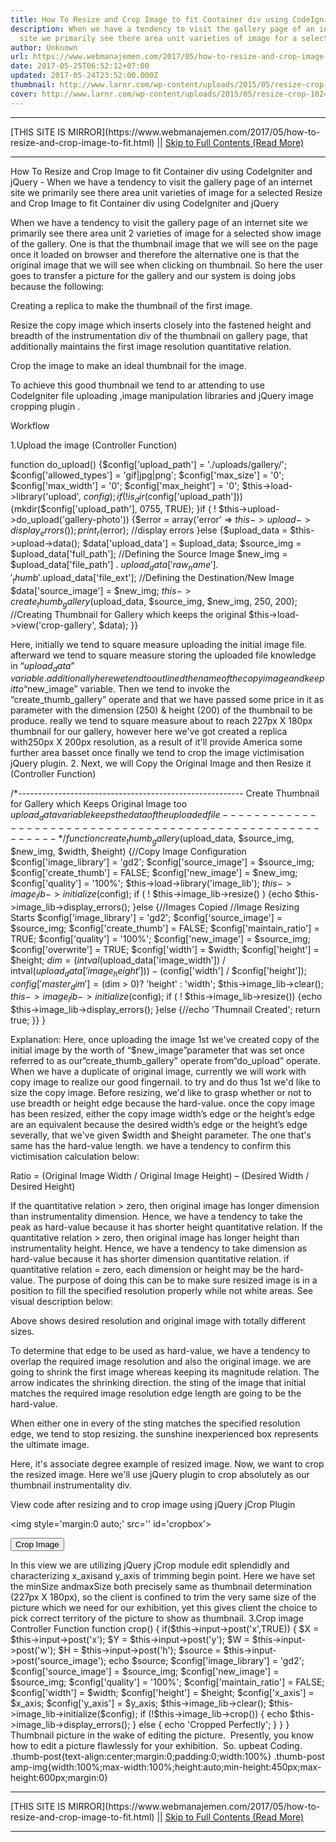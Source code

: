 ```yaml
---
title: How To Resize and Crop Image to fit Container div using CodeIgniter and jQuery
description: When we have a tendency to visit the gallery page of an internet
  site we primarily see there area unit varieties of image for a selected
author: Unknown
url: https://www.webmanajemen.com/2017/05/how-to-resize-and-crop-image-to-fit.html
date: 2017-05-25T06:52:12+07:00
updated: 2017-05-24T23:52:00.000Z
thumbnail: http://www.larnr.com/wp-content/uploads/2015/05/resize-crop-1024x535.jpg
cover: http://www.larnr.com/wp-content/uploads/2015/05/resize-crop-1024x535.jpg
---
```


<hr/> [THIS SITE IS MIRROR](https://www.webmanajemen.com/2017/05/how-to-resize-and-crop-image-to-fit.html) || <a href="https://www.webmanajemen.com/2017/05/how-to-resize-and-crop-image-to-fit.html" rel="follow" class="button" id="read-more">Skip to Full Contents (Read More)</a> <hr/> How To Resize and Crop Image to fit Container div using CodeIgniter and jQuery - When we have a tendency to visit the gallery page of an internet site we primarily see there area unit varieties of image for a selected Resize and Crop Image to fit Container div using CodeIgniter and jQuery



When we have a tendency to visit the gallery page of an internet site we primarily see there area unit 2 varieties of image for a selected show image of the gallery. One is that the thumbnail image that we will see on the page once it loaded on browser and therefore the alternative one is that the original image that we will see when clicking on thumbnail.
So here the user goes to transfer a picture for the gallery and our system is doing jobs because the following:

Creating a replica to make the thumbnail of the first image.

Resize the copy image which inserts closely into the fastened height and breadth of the instrumentation div of the thumbnail on gallery page, that additionally maintains the first image resolution quantitative relation.

Crop the image to make an ideal thumbnail for the image.

To achieve this good thumbnail we tend to ar attending to use CodeIgniter file uploading ,image manipulation libraries and jQuery image cropping plugin .

Workflow


1.Upload the image (Controller Function)





function do_upload()
{$config['upload_path'] = './uploads/gallery/';
$config['allowed_types'] = 'gif|jpg|png';
$config['max_size'] = '0';
$config['max_width'] = '0';
$config['max_height'] = '0';
$this->load->library('upload', $config);
if(!is_dir($config['upload_path']))
{mkdir($config['upload_path'], 0755, TRUE);
}if ( ! $this->upload->do_upload('gallery-photo'))
{$error = array('error' => $this->upload->display_errors());
print_r($error); //display errors
}else
{$upload_data = $this->upload->data();
$data['upload_data'] = $upload_data;
$source_img = $upload_data['full_path']; //Defining the Source Image
$new_img = $upload_data['file_path'] . $upload_data['raw_name'].'_thumb'.$upload_data['file_ext']; //Defining the Destination/New Image
$data['source_image'] = $new_img;
$this->create_thumb_gallery($upload_data, $source_img, $new_img, 250, 200); //Creating Thumbnail for Gallery which keeps the original
$this->load->view('crop-gallery', $data);
}}










Here, initially we tend to square measure uploading the initial image file. afterward we tend to square measure storing the uploaded file knowledge in “$upload_data” variable. additionally here we tend to outlined the name of the copy image and keep it to“$new_image” variable. Then we tend to invoke the “create_thumb_gallery” operate and that we have passed some price in it as parameter with the dimension (250) &amp; height (200) of the thumbnail to be produce. really we tend to square measure about to reach 227px X 180px thumbnail for our gallery, however here we've got created a replica with250px X 200px resolution, as a result of it'll provide America some further area basset once finally we tend to crop the image victimisation jQuery plugin.
2. Next, we will Copy the Original Image and then Resize it (Controller Function) 




/*--------------------------------------------------------
Create Thumbnail for Gallery which Keeps Original Image too
$upload_data variable keeps the data of the uploaded file
---------------------------------------------------------*/
function create_thumb_gallery($upload_data, $source_img, $new_img, $width, $height)
{//Copy Image Configuration
$config['image_library'] = 'gd2';
$config['source_image'] = $source_img;
$config['create_thumb'] = FALSE;
$config['new_image'] = $new_img;
$config['quality'] = '100%';
$this->load->library('image_lib');
$this->image_lib->initialize($config);
if ( ! $this->image_lib->resize() )
{echo $this->image_lib->display_errors();
}else
{//Images Copied
//Image Resizing Starts
$config['image_library'] = 'gd2';
$config['source_image'] = $source_img;
$config['create_thumb'] = FALSE;
$config['maintain_ratio'] = TRUE;
$config['quality'] = '100%';
$config['new_image'] = $source_img;
$config['overwrite'] = TRUE;
$config['width'] = $width;
$config['height'] = $height;
$dim = (intval($upload_data['image_width']) / intval($upload_data['image_height'])) - ($config['width'] / $config['height']);
$config['master_dim'] = ($dim > 0)? 'height' : 'width';
$this->image_lib->clear();
$this->image_lib->initialize($config);
if ( ! $this->image_lib->resize())
{echo $this->image_lib->display_errors();
}else
{//echo 'Thumnail Created';
return true;
}}
}








Explanation: Here, once uploading the image 1st we've created copy of the initial image by the worth of “$new_image”parameter that was set once referred to as our“create_thumb_gallery” operate from“do_upload” operate.
When we have a duplicate of original image, currently we will work with copy image to realize our good fingernail. to try and do thus 1st we'd like to size the copy image.
Before resizing, we'd like to grasp whether or not to use breadth or height edge because the hard-value. once the copy image has been resized, either the copy image width’s edge or the height’s edge are an equivalent because the desired width’s edge or the height’s edge severally, that we've given $width and $height parameter. The one that's same has the hard-value length. we have a tendency to confirm this victimisation calculation below:

Ratio = (Original Image Width / Original Image Height) – (Desired Width / Desired Height)

If the quantitative relation > zero, then original image has longer dimension than instrumentality dimension. Hence, we have a tendency to take the peak as hard-value because it has shorter height quantitative relation.
If the quantitative relation > zero, then original image has longer height than instrumentality height. Hence, we have a tendency to take dimension as hard-value because it has shorter dimension quantitative relation.
if quantitative relation = zero, each dimension or height may be the hard-value.
The purpose of doing this can be to make sure resized image is in a position to fill the specified resolution properly while not white areas.
See visual description below:


Above shows desired resolution and original image with totally different sizes.


To determine that edge to be used as hard-value, we have a tendency to overlap the required image resolution and also the original image. we are going to shrink the first image whereas keeping its magnitude relation. The arrow indicates the shrinking direction. the sting of the image that initial matches the required image resolution edge length are going to be the hard-value.

When either one in every of the sting matches the specified resolution edge, we tend to stop resizing. the sunshine inexperienced box represents the ultimate image.

Here, it's associate degree example of resized image.
Now, we want to crop the resized image. Here we'll use jQuery plugin to crop absolutely as our thumbnail instrumentality div.

View code after resizing and to crop image using jQuery jCrop Plugin




<!doctype html>



<html>

<head>



<meta charset='utf-8'>

<title>Crop Image</title>

<link rel='stylesheet' href='css/style.css' type='text/css' />

<link rel='stylesheet' href='css/jquery.Jcrop.css' type='text/css' />

<script src='js/jquery.min.js'></script>

<script src='js/jquery.Jcrop.js'></script>

</head>



<body>



<?php echo form_open('gallery/crop','onsubmit='return checkCoords();''); ?>



<img style='margin:0 auto;' src='<?php echo base_url().'uploads/gallery/'.$upload_data['raw_name'].'_thumb'.$upload_data['file_ext']; ?>' id='cropbox'>



<!-- This is the form that our event handler fills -->



<input type='hidden' id='x' name='x' />



<input type='hidden' id='y' name='y' />



<input type='hidden' id='w' name='w' />



<input type='hidden' id='h' name='h' />



<input type='hidden' id='source_image' name='source_image' value='<?php echo $source_image; ?>' />



<button class='btn btn-block' type='submit'>Crop Image</button>



<?php echo form_close(); >



<script type='text/javascript'>



$(function(){



$('#cropbox').Jcrop({



aspectRatio: 0,



minSize: [ 227, 180 ],



maxSize: [ 227, 180 ],



onSelect: updateCoords



});



});



function updateCoords(c)



{



$('#x').val(c.x);



$('#y').val(c.y);



$('#w').val(c.w);



$('#h').val(c.h);



};



function checkCoords()



{



if (parseInt($('#w').val())) return true;



alert('Please select a crop region then press submit.');

return false;

};

</script>

</body>

</html>





In this view we are utilizing jQuery jCrop module edit splendidly and characterizing x_axisand y_axis of trimming begin point. Here we have set the minSize andmaxSize both precisely same as thumbnail determination (227px X 180px), so the client is confined to trim the very same size of the picture which we need for our exhibition, yet this gives client the choice to pick correct territory of the picture to show as thumbnail.

3.Crop image Controller Function

















function crop()



{



if($this->input->post('x',TRUE))



{



$X = $this->input->post('x');



$Y = $this->input->post('y');



$W = $this->input->post('w');



$H = $this->input->post('h');



$source = $this->input->post('source_image');



echo $source;



$config['image_library'] = 'gd2';



$config['source_image'] = $source_img;



$config['new_image'] = $source_img;



$config['quality'] = '100%';



$config['maintain_ratio'] = FALSE;



$config['width'] = $width;



$config['height'] = $height;



$config['x_axis'] = $x_axis;



$config['y_axis'] = $y_axis;



$this->image_lib->clear();



$this->image_lib->initialize($config);



if (!$this->image_lib->crop())



{



echo $this->image_lib->display_errors();



}



else



{



echo 'Cropped Perfectly';



}



}



}



 
Thumbnail picture in the wake of editing the picture. 
Presently, you know how to edit a picture flawlessly for your exhibition. 
So. upbeat Coding.

.thumb-post{text-align:center;margin:0;padding:0;width:100%} .thumb-post amp-img{width:100%;max-width:100%;height:auto;min-height:450px;max-height:600px;margin:0} <hr/> [THIS SITE IS MIRROR](https://www.webmanajemen.com/2017/05/how-to-resize-and-crop-image-to-fit.html) || <a href="https://www.webmanajemen.com/2017/05/how-to-resize-and-crop-image-to-fit.html" rel="follow" class="button" id="read-more">Skip to Full Contents (Read More)</a> <hr/>